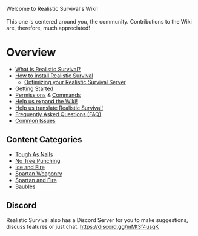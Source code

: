 Welcome to Realistic Survival's Wiki!<br><br>
This one is centered around you, the community.
Contributions to the Wiki are, therefore, much appreciated!

# Overview
* [What is Realistic Survival?](https://github.com/ValMobile/RealisticSurvival/wiki/Realistic-Survival-in-a-nutshell)
* [How to install Realistic Survival](https://github.com/ValMobile/RealisticSurvival/wiki/Installing-Realistic-Survival)
  * [Optimizing your Realistic Survival Server](https://github.com/ValMobile/RealisticSurvival/wiki/Server-Optimizations)
* [Getting Started](https://github.com/ValMobile/RealisticSurvival/wiki/Getting-Started)
* [Permissions](https://github.com/ValMobile/RealisticSurvival/wiki/Permissions) & [Commands](https://github.com/ValMobile/RealisticSurvival/wiki/Commands)
* [Help us expand the Wiki!](https://github.com/ValMobile/RealisticSurvival/wiki/Expanding-the-Wiki)
* [Help us translate Realistic Survival!](https://github.com/ValMobile/RealisticSurvival/wiki/Translating-Realistic-Survival)
* [Frequently Asked Questions (FAQ)](https://github.com/ValMobile/RealisticSurvival/wiki/FAQ)
* [Common Issues](https://github.com/ValMobile/RealisticSurvival/wiki/Common-Issues)

## Content Categories
* [Tough As Nails](https://github.com/ValMobile/RealisticSurvival/wiki/Tough-as-Nails)
* [No Tree Punching](https://github.com/ValMobile/RealisticSurvival/wiki/No-Tree-Punching)
* [Ice and Fire](https://github.com/ValMobile/RealisticSurvival/wiki/Ice-and-Fire)
* [Spartan Weaponry](https://github.com/ValMobile/RealisticSurvival/wiki/Spartan-Weaponry)
* [Spartan and Fire](https://github.com/ValMobile/RealisticSurvival/wiki/Spartan-and-Fire)
* [Baubles](https://github.com/ValMobile/RealisticSurvival/wiki/Baubles)

## Discord
Realistic Survival also has a Discord Server for you to make suggestions, discuss features or just chat.
https://discord.gg/mMt3f4usqK
